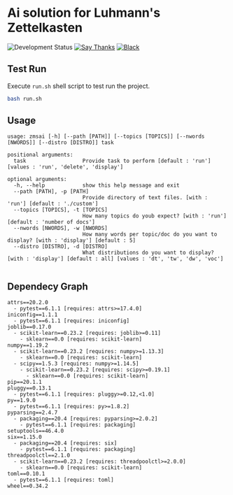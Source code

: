 # Ai solution for Luhmann's Zettelkasten
![Development Status](https://img.shields.io/badge/Under-Development-red)
[![Say Thanks](https://img.shields.io/badge/Say%20Thanks-!-1EAEDB.svg)](https://saythanks.io/to/architdwivedi.off%40gmail.com) [![Black](https://img.shields.io/badge/code%20style-black-000000.svg)](https://github.com/psf/black)

## Test Run
Execute `run.sh` shell script to test run the project.
```bash
bash run.sh
```

## Usage
```shell
usage: zmsai [-h] [--path [PATH]] [--topics [TOPICS]] [--nwords [NWORDS]] [--distro [DISTRO]] task

positional arguments:
  task                  Provide task to perform [default : 'run'] [values : 'run', 'delete', 'display']

optional arguments:
  -h, --help            show this help message and exit
  --path [PATH], -p [PATH]
                        Provide directory of text files. [with : 'run'] [default : './custom']
  --topics [TOPICS], -t [TOPICS]
                        How many topics do youb expect? [with : 'run'] [default : 'number of docs']
  --nwords [NWORDS], -w [NWORDS]
                        How many words per topic/doc do you want to display? [with : 'display'] [default : 5]
  --distro [DISTRO], -d [DISTRO]
                        What distributions do you want to display? [with : 'display'] [default : all] [values : 'dt', 'tw', 'dw', 'voc']
    
```

## Dependecy Graph

```shell
attrs==20.2.0
  - pytest==6.1.1 [requires: attrs>=17.4.0]
iniconfig==1.1.1
  - pytest==6.1.1 [requires: iniconfig]
joblib==0.17.0
  - scikit-learn==0.23.2 [requires: joblib>=0.11]
    - sklearn==0.0 [requires: scikit-learn]
numpy==1.19.2
  - scikit-learn==0.23.2 [requires: numpy>=1.13.3]
    - sklearn==0.0 [requires: scikit-learn]
  - scipy==1.5.3 [requires: numpy>=1.14.5]
    - scikit-learn==0.23.2 [requires: scipy>=0.19.1]
      - sklearn==0.0 [requires: scikit-learn]
pip==20.1.1
pluggy==0.13.1
  - pytest==6.1.1 [requires: pluggy>=0.12,<1.0]
py==1.9.0
  - pytest==6.1.1 [requires: py>=1.8.2]
pyparsing==2.4.7
  - packaging==20.4 [requires: pyparsing>=2.0.2]
    - pytest==6.1.1 [requires: packaging]
setuptools==46.4.0
six==1.15.0
  - packaging==20.4 [requires: six]
    - pytest==6.1.1 [requires: packaging]
threadpoolctl==2.1.0
  - scikit-learn==0.23.2 [requires: threadpoolctl>=2.0.0]
    - sklearn==0.0 [requires: scikit-learn]
toml==0.10.1
  - pytest==6.1.1 [requires: toml]
wheel==0.34.2
```
